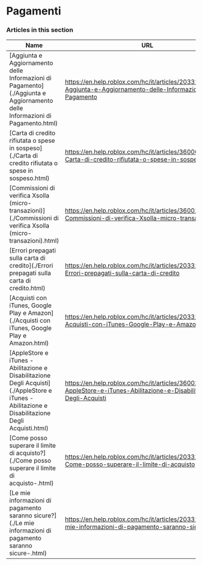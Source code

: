 # Pagamenti  
### Articles in this section
Name|URL
-|-
[Aggiunta e Aggiornamento delle Informazioni di Pagamento](./Aggiunta e Aggiornamento delle Informazioni di Pagamento.html) |https://en.help.roblox.com/hc/it/articles/203312560-Aggiunta-e-Aggiornamento-delle-Informazioni-di-Pagamento
[Carta di credito rifiutata o spese in sospeso](./Carta di credito rifiutata o spese in sospeso.html) |https://en.help.roblox.com/hc/it/articles/360000359923-Carta-di-credito-rifiutata-o-spese-in-sospeso
[Commissioni di verifica Xsolla (micro-transazioni)](./Commissioni di verifica Xsolla (micro-transazioni).html) |https://en.help.roblox.com/hc/it/articles/360016750311-Commissioni-di-verifica-Xsolla-micro-transazioni
[Errori prepagati sulla carta di credito](./Errori prepagati sulla carta di credito.html) |https://en.help.roblox.com/hc/it/articles/203312680-Errori-prepagati-sulla-carta-di-credito
[Acquisti con iTunes, Google Play e Amazon](./Acquisti con iTunes, Google Play e Amazon.html) |https://en.help.roblox.com/hc/it/articles/203312760-Acquisti-con-iTunes-Google-Play-e-Amazon
[AppleStore e iTunes - Abilitazione e Disabilitazione Degli Acquisti](./AppleStore e iTunes - Abilitazione e Disabilitazione Degli Acquisti.html) |https://en.help.roblox.com/hc/it/articles/360029554512-AppleStore-e-iTunes-Abilitazione-e-Disabilitazione-Degli-Acquisti
[Come posso superare il limite di acquisto?](./Come posso superare il limite di acquisto-.html) |https://en.help.roblox.com/hc/it/articles/203312670-Come-posso-superare-il-limite-di-acquisto
[Le mie informazioni di pagamento saranno sicure?](./Le mie informazioni di pagamento saranno sicure-.html) |https://en.help.roblox.com/hc/it/articles/203312590-Le-mie-informazioni-di-pagamento-saranno-sicure
